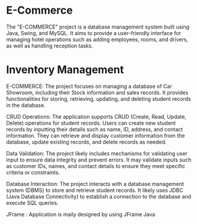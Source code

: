 # E-Commerce

The "E-COMMERCE" project is a database management system built using Java, Swing, and MySQL. It aims to provide a user-friendly interface for managing hotel operations such as adding employees, rooms, and drivers, as well as handling reception tasks.

# Inventory Management

E-COMMERCE: The project focuses on managing a database of Car Showroom, including their Stock information and sales records. It provides functionalities for storing, retrieving, updating, and deleting student records in the database.

CRUD Operations: The application supports CRUD (Create, Read, Update, Delete) operations for student records. Users can create new student records by inputting their details such as name, ID, address, and contact information. They can retrieve and display customer information from the database, update existing records, and delete records as needed.

Data Validation: The project likely includes mechanisms for validating user input to ensure data integrity and prevent errors. It may validate inputs such as customer IDs, names, and contact details to ensure they meet specific criteria or constraints.

Database Interaction: The project interacts with a database management system (DBMS) to store and retrieve student records. It likely uses JDBC (Java Database Connectivity) to establish a connection to the database and execute SQL queries.

JFrame : Application is maily designed by using JFrame Java



